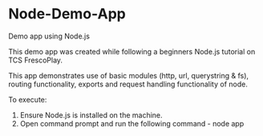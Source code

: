 # Node-Demo-App
Demo app using Node.js


This demo app was created while following a beginners Node.js tutorial on TCS FrescoPlay.

This app demonstrates use of basic modules (http, url, querystring & fs), routing functionality, exports and request handling functionality of node.

To execute:
1. Ensure Node.js is installed on the machine.
2. Open command prompt and run the following command - 
    node app
